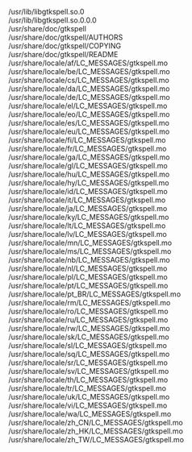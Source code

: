 /usr/lib/libgtkspell.so.0  
/usr/lib/libgtkspell.so.0.0.0  
/usr/share/doc/gtkspell  
/usr/share/doc/gtkspell/AUTHORS  
/usr/share/doc/gtkspell/COPYING  
/usr/share/doc/gtkspell/README  
/usr/share/locale/af/LC\_MESSAGES/gtkspell.mo  
/usr/share/locale/be/LC\_MESSAGES/gtkspell.mo  
/usr/share/locale/cs/LC\_MESSAGES/gtkspell.mo  
/usr/share/locale/da/LC\_MESSAGES/gtkspell.mo  
/usr/share/locale/de/LC\_MESSAGES/gtkspell.mo  
/usr/share/locale/el/LC\_MESSAGES/gtkspell.mo  
/usr/share/locale/eo/LC\_MESSAGES/gtkspell.mo  
/usr/share/locale/es/LC\_MESSAGES/gtkspell.mo  
/usr/share/locale/eu/LC\_MESSAGES/gtkspell.mo  
/usr/share/locale/fi/LC\_MESSAGES/gtkspell.mo  
/usr/share/locale/fr/LC\_MESSAGES/gtkspell.mo  
/usr/share/locale/ga/LC\_MESSAGES/gtkspell.mo  
/usr/share/locale/gl/LC\_MESSAGES/gtkspell.mo  
/usr/share/locale/hu/LC\_MESSAGES/gtkspell.mo  
/usr/share/locale/hy/LC\_MESSAGES/gtkspell.mo  
/usr/share/locale/id/LC\_MESSAGES/gtkspell.mo  
/usr/share/locale/it/LC\_MESSAGES/gtkspell.mo  
/usr/share/locale/ja/LC\_MESSAGES/gtkspell.mo  
/usr/share/locale/ky/LC\_MESSAGES/gtkspell.mo  
/usr/share/locale/lt/LC\_MESSAGES/gtkspell.mo  
/usr/share/locale/lv/LC\_MESSAGES/gtkspell.mo  
/usr/share/locale/mn/LC\_MESSAGES/gtkspell.mo  
/usr/share/locale/ms/LC\_MESSAGES/gtkspell.mo  
/usr/share/locale/nb/LC\_MESSAGES/gtkspell.mo  
/usr/share/locale/nl/LC\_MESSAGES/gtkspell.mo  
/usr/share/locale/pl/LC\_MESSAGES/gtkspell.mo  
/usr/share/locale/pt/LC\_MESSAGES/gtkspell.mo  
/usr/share/locale/pt\_BR/LC\_MESSAGES/gtkspell.mo  
/usr/share/locale/rm/LC\_MESSAGES/gtkspell.mo  
/usr/share/locale/ro/LC\_MESSAGES/gtkspell.mo  
/usr/share/locale/ru/LC\_MESSAGES/gtkspell.mo  
/usr/share/locale/rw/LC\_MESSAGES/gtkspell.mo  
/usr/share/locale/sk/LC\_MESSAGES/gtkspell.mo  
/usr/share/locale/sl/LC\_MESSAGES/gtkspell.mo  
/usr/share/locale/sq/LC\_MESSAGES/gtkspell.mo  
/usr/share/locale/sr/LC\_MESSAGES/gtkspell.mo  
/usr/share/locale/sv/LC\_MESSAGES/gtkspell.mo  
/usr/share/locale/th/LC\_MESSAGES/gtkspell.mo  
/usr/share/locale/tr/LC\_MESSAGES/gtkspell.mo  
/usr/share/locale/uk/LC\_MESSAGES/gtkspell.mo  
/usr/share/locale/vi/LC\_MESSAGES/gtkspell.mo  
/usr/share/locale/wa/LC\_MESSAGES/gtkspell.mo  
/usr/share/locale/zh\_CN/LC\_MESSAGES/gtkspell.mo  
/usr/share/locale/zh\_HK/LC\_MESSAGES/gtkspell.mo  
/usr/share/locale/zh\_TW/LC\_MESSAGES/gtkspell.mo  
